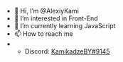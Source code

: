 - 👋 Hi, I’m @AlexiyKami
- 👀 I’m interested in Front-End
- 🌱 I’m currently learning JavaScript
- 📫 How to reach me 
- - Discord: <a href="https://discordapp.com/users/317635807269879809/" target="_blank">KamikadzeBY#9145</a>
<!---
AlexiyKami/AlexiyKami is a ✨ special ✨ repository because its `README.md` (this file) appears on your GitHub profile.
You can click the Preview link to take a look at your changes.
--->
